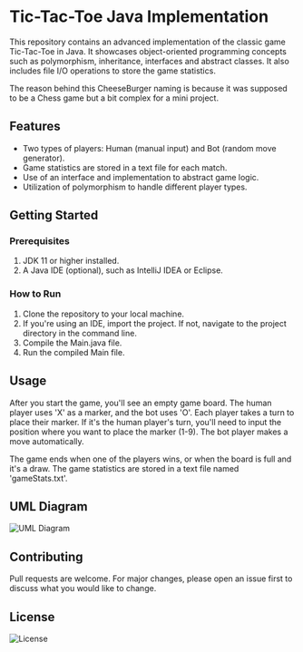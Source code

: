 # Tic-Tac-Toe Java Implementation

This repository contains an advanced implementation of the classic game Tic-Tac-Toe in Java. It showcases object-oriented programming concepts such as polymorphism, inheritance, interfaces and abstract classes. It also includes file I/O operations to store the game statistics.

The reason behind this CheeseBurger naming is because it was supposed to be a Chess game but a bit complex for a mini project.

## Features
- Two types of players: Human (manual input) and Bot (random move generator).
- Game statistics are stored in a text file for each match.
- Use of an interface and implementation to abstract game logic.
- Utilization of polymorphism to handle different player types.

## Getting Started

### Prerequisites
1. JDK 11 or higher installed.
2. A Java IDE (optional), such as IntelliJ IDEA or Eclipse.

### How to Run
1. Clone the repository to your local machine.
2. If you're using an IDE, import the project. If not, navigate to the project directory in the command line.
3. Compile the Main.java file.
4. Run the compiled Main file.

## Usage

After you start the game, you'll see an empty game board. The human player uses 'X' as a marker, and the bot uses 'O'. Each player takes a turn to place their marker. If it's the human player's turn, you'll need to input the position where you want to place the marker (1-9). The bot player makes a move automatically.

The game ends when one of the players wins, or when the board is full and it's a draw. The game statistics are stored in a text file named 'gameStats.txt'.

## UML Diagram
![UML Diagram](http://www.plantuml.com/plantuml/png/jPAzJiCm4CTtFuNLgQWa3n0XL7M13f6GEZ0WXejpf5RyKTcN0YfzT-nyO58anCAMtFty_t2ozWIEEgsOD8Jk1GJoEz2u_NexCSvNjVG71UyR2wvUNXNyQ6KTvnfQBEqHb-7qDT-HawO9wyfQXM0Y8VOesaTfbZ-MPyQ40kzxlrwvzygg-5YCOa_F_sWFbIS7WlYGuo5Oe1j2Q70jkYb5L6gGoduO0wJnQH8v1s1GY8aY54AbalUT1lFDOVKxlh7qTxW4QGREatKOxtD7G3wLZXSM-PxCyzkBRrpmpgDFsz7wShne9kMStcWHzgzE4dfEbh7npCr7bitA5dnhzXWuC09dLEeuPzWiN63pFFqZaTK7XHeDURP6KtTQVG80)

## Contributing

Pull requests are welcome. For major changes, please open an issue first to discuss what you would like to change.

## License
![License](https://i.imgflip.com/5i4p3f.jpg)

